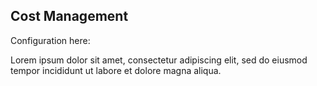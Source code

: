 
## Cost Management

Configuration here:

Lorem ipsum dolor sit amet, consectetur adipiscing elit, sed do eiusmod tempor incididunt ut labore et dolore magna aliqua.
